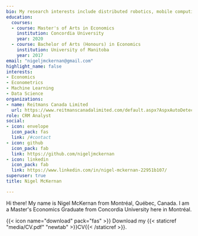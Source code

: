 ```yaml
---
bio: My research interests include distributed robotics, mobile computing and programmable matter.
education:
  courses:
  - course: Master's of Arts in Economics
    institution: Concordia University
    year: 2020
  - course: Bachelor of Arts (Honours) in Economics
    institution: University of Manitoba
    year: 2017
email: "nigeljmckernan@gmail.com"
highlight_name: false
interests:
- Economics
- Econometrics
- Machine Learning
- Data Science
organizations:
- name: Reitmans Canada Limited
  url: https://www.reitmanscanadalimited.com/default.aspx?AspxAutoDetectCookieSupport=1
role: CRM Analyst
social:
- icon: envelope
  icon_pack: fas
  link: /#contact
- icon: github
  icon_pack: fab
  link: https://github.com/nigeljmckernan
- icon: linkedin
  icon_pack: fab
  link: https://www.linkedin.com/in/nigel-mckernan-22951b107/
superuser: true
title: Nigel McKernan

---
```


Hi there! My name is Nigel McKernan from Montréal, Québec, Canada. I am a Master's Economics Graduate from Concordia University here in Montréal.

{{< icon name="download" pack="fas" >}} Download my {{< staticref "media/CV.pdf" "newtab" >}}CV{{< /staticref >}}.
